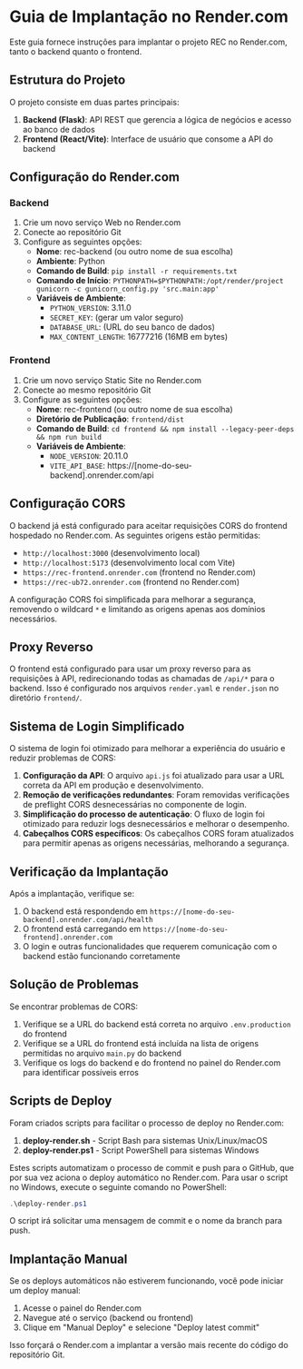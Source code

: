 # Guia de Implantação no Render.com

Este guia fornece instruções para implantar o projeto REC no Render.com, tanto o backend quanto o frontend.

## Estrutura do Projeto

O projeto consiste em duas partes principais:

1. **Backend (Flask)**: API REST que gerencia a lógica de negócios e acesso ao banco de dados
2. **Frontend (React/Vite)**: Interface de usuário que consome a API do backend

## Configuração do Render.com

### Backend

1. Crie um novo serviço Web no Render.com
2. Conecte ao repositório Git
3. Configure as seguintes opções:
   - **Nome**: rec-backend (ou outro nome de sua escolha)
   - **Ambiente**: Python
   - **Comando de Build**: `pip install -r requirements.txt`
   - **Comando de Início**: `PYTHONPATH=$PYTHONPATH:/opt/render/project gunicorn -c gunicorn_config.py 'src.main:app'`
   - **Variáveis de Ambiente**:
     - `PYTHON_VERSION`: 3.11.0
     - `SECRET_KEY`: (gerar um valor seguro)
     - `DATABASE_URL`: (URL do seu banco de dados)
     - `MAX_CONTENT_LENGTH`: 16777216 (16MB em bytes)

### Frontend

1. Crie um novo serviço Static Site no Render.com
2. Conecte ao mesmo repositório Git
3. Configure as seguintes opções:
   - **Nome**: rec-frontend (ou outro nome de sua escolha)
   - **Diretório de Publicação**: `frontend/dist`
   - **Comando de Build**: `cd frontend && npm install --legacy-peer-deps && npm run build`
   - **Variáveis de Ambiente**:
     - `NODE_VERSION`: 20.11.0
     - `VITE_API_BASE`: https://[nome-do-seu-backend].onrender.com/api

## Configuração CORS

O backend já está configurado para aceitar requisições CORS do frontend hospedado no Render.com. As seguintes origens estão permitidas:

- `http://localhost:3000` (desenvolvimento local)
- `http://localhost:5173` (desenvolvimento local com Vite)
- `https://rec-frontend.onrender.com` (frontend no Render.com)
- `https://rec-ub72.onrender.com` (frontend no Render.com)

A configuração CORS foi simplificada para melhorar a segurança, removendo o wildcard `*` e limitando as origens apenas aos domínios necessários.

## Proxy Reverso

O frontend está configurado para usar um proxy reverso para as requisições à API, redirecionando todas as chamadas de `/api/*` para o backend. Isso é configurado nos arquivos `render.yaml` e `render.json` no diretório `frontend/`.

## Sistema de Login Simplificado

O sistema de login foi otimizado para melhorar a experiência do usuário e reduzir problemas de CORS:

1. **Configuração da API**: O arquivo `api.js` foi atualizado para usar a URL correta da API em produção e desenvolvimento.
2. **Remoção de verificações redundantes**: Foram removidas verificações de preflight CORS desnecessárias no componente de login.
3. **Simplificação do processo de autenticação**: O fluxo de login foi otimizado para reduzir logs desnecessários e melhorar o desempenho.
4. **Cabeçalhos CORS específicos**: Os cabeçalhos CORS foram atualizados para permitir apenas as origens necessárias, melhorando a segurança.

## Verificação da Implantação

Após a implantação, verifique se:

1. O backend está respondendo em `https://[nome-do-seu-backend].onrender.com/api/health`
2. O frontend está carregando em `https://[nome-do-seu-frontend].onrender.com`
3. O login e outras funcionalidades que requerem comunicação com o backend estão funcionando corretamente

## Solução de Problemas

Se encontrar problemas de CORS:

1. Verifique se a URL do backend está correta no arquivo `.env.production` do frontend
2. Verifique se a URL do frontend está incluída na lista de origens permitidas no arquivo `main.py` do backend
3. Verifique os logs do backend e do frontend no painel do Render.com para identificar possíveis erros

## Scripts de Deploy

Foram criados scripts para facilitar o processo de deploy no Render.com:

1. **deploy-render.sh** - Script Bash para sistemas Unix/Linux/macOS
2. **deploy-render.ps1** - Script PowerShell para sistemas Windows

Estes scripts automatizam o processo de commit e push para o GitHub, que por sua vez aciona o deploy automático no Render.com. Para usar o script no Windows, execute o seguinte comando no PowerShell:

```powershell
.\deploy-render.ps1
```

O script irá solicitar uma mensagem de commit e o nome da branch para push.

## Implantação Manual

Se os deploys automáticos não estiverem funcionando, você pode iniciar um deploy manual:

1. Acesse o painel do Render.com
2. Navegue até o serviço (backend ou frontend)
3. Clique em "Manual Deploy" e selecione "Deploy latest commit"

Isso forçará o Render.com a implantar a versão mais recente do código do repositório Git.